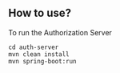 
## How to use?

To run the Authorization Server
```
cd auth-server
mvn clean install
mvn spring-boot:run
```
